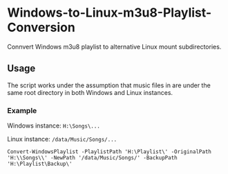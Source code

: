 # Windows-to-Linux-m3u8-Playlist-Conversion
Connvert Windows m3u8 playlist to alternative Linux mount subdirectories. 

## Usage
The script works under the assumption that music files in are under the same root directory in both Windows and Linux instances.

### Example

Windows instance: `H:\Songs\...`

Linux instance: `/data/Music/Songs/...`

```
Convert-WindowsPlaylist -PlaylistPath 'H:\Playlist\' -OriginalPath 'H:\\Songs\\' -NewPath '/data/Music/Songs/' -BackupPath 'H:\Playlist\Backup\'
```
